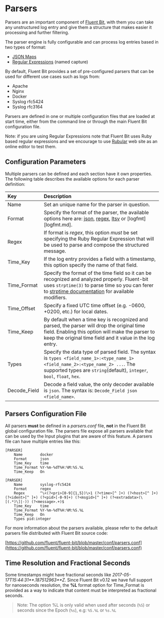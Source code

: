 # Parsers

Parsers are an important component of [Fluent Bit](http://fluentbit.io), with them you can take any unstructured log entry and give them a structure that makes easier it processing and further filtering.

The parser engine is fully configurable and can process log entries based in two types of format:

* [JSON Maps](json.md)
* [Regular Expressions](regular_expression.md) \(named capture\)

By default, Fluent Bit provides a set of pre-configured parsers that can be used for different use cases such as logs from:

* Apache
* Nginx
* Docker
* Syslog rfc5424
* Syslog rfc3164

Parsers are defined in one or multiple configuration files that are loaded at start time, either from the command line or through the main Fluent Bit configuration file.

Note: if you are using Regular Expressions note that Fluent Bit uses Ruby based regular expressions and we encourage to use [Rubular](http://www.rubular.com) web site as an online editor to test them.

## Configuration Parameters

Multiple parsers can be defined and each section have it own properties. The following table describes the available options for each parser definition:

| Key | Description |
| :--- | :--- |
| Name | Set an unique name for the parser in question. |
| Format | Specify the format of the parser, the available options here are: [json](json.md), [regex](regular_expression.md), [ltsv](ltsv.md) or [logfmt][logfmt.md]. |
| Regex | If format is _regex_, this option _must_ be set specifying the Ruby Regular Expression that will be used to parse and compose the structured message. |
| Time\_Key | If the log entry provides a field with a timestamp, this option specify the name of that field. |
| Time\_Format | Specify the format of the time field so it can be recognized and analyzed properly. Fluent-bit uses `strptime(3)` to parse time so you can ferer to [strptime documentation](https://linux.die.net/man/3/strptime) for available modifiers. |
| Time\_Offset | Specify a fixed UTC time offset \(e.g. -0600, +0200, etc.\) for local dates. |
| Time\_Keep | By default when a time key is recognized and parsed, the parser will drop the original time field. Enabling this option will make the parser to keep the original time field and it value in the log entry. |
| Types | Specify the data type of parsed field. The syntax is `types <field_name_1>:<type_name_1> <field_name_2>:<type_name_2> ...`. The supported types are `string`\(default\), `integer`, `bool`, `float`, `hex`. |
| Decode\_Field | Decode a field value, the only decoder available is `json`. The syntax is: `Decode_Field json <field_name>`. |

## Parsers Configuration File

All parsers **must** be defined in a _parsers.conf_ file, **not** in the Fluent Bit global configuration file. The parsers file expose all parsers available that can be used by the Input plugins that are aware of this feature. A parsers file can have multiple entries like this:

```text
[PARSER]
    Name        docker
    Format      json
    Time_Key    time
    Time_Format %Y-%m-%dT%H:%M:%S.%L
    Time_Keep   On

[PARSER]
    Name        syslog-rfc5424
    Format      regex
    Regex       ^\<(?<pri>[0-9]{1,5})\>1 (?<time>[^ ]+) (?<host>[^ ]+) (?<ident>[^ ]+) (?<pid>[-0-9]+) (?<msgid>[^ ]+) (?<extradata>(\[(.*)\]|-)) (?<message>.+)$
    Time_Key    time
    Time_Format %Y-%m-%dT%H:%M:%S.%L
    Time_Keep   On
    Types pid:integer
```

For more information about the parsers available, please refer to the default parsers file distributed with Fluent Bit source code:

[https://github.com/fluent/fluent-bit/blob/master/conf/parsers.conf](https://github.com/fluent/fluent-bit/blob/master/conf/parsers.conf)

## Time Resolution and Fractional Seconds

Some timestamps might have fractional seconds like _2017-05-17T15:44:31**.187512963**Z_. Since Fluent Bit v0.12 we have full support for nanoseconds resolution, the **%L** format option for Time\_Format is provided as a way to indicate that content must be interpreted as fractional seconds.

> Note: The option %L is only valid when used after seconds \(`%S`\) or seconds since the Epoch \(`%s`\), e.g: `%S.%L` or `%s.%L`

